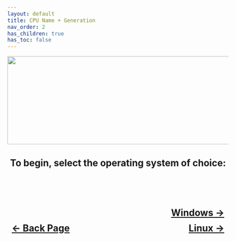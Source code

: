 ```yaml
---
layout: default
title: CPU Name + Generation
nav_order: 2
has_children: true
has_toc: false
---
```


<style>
  .navigation-container {
    display: flex;
    justify-content: space-between;
    align-items: center;
    width: 100%;
  }
  
  .nav-button {
    margin: 10px;
  }

  .windows-next-button-container {
    text-align: right;
  }

  .windows-next-button {
    margin: 10px;
    top: 0px;
    bottom: 0px;
    left: 0px;
    right: 0px;
  }
</style>

<p align="center">
  <img width="650" height="200" src="../../../assets/Header-CPUNameAndGeneration.png">
</p>

<h2 align="center">To begin, select the operating system of choice:</h2>
<br>

<h2 align="center">
  <br>
  <div class="windows-next-button-container">
  <a class="windows-next-button" href="../01-Windows/index/">Windows &rarr;</a>
  </div>
  <div class="navigation-container">
    <a class="nav-button" href="../../01-Introduction/index/">&larr; Back Page</a>
    <a class="nav-button" href="../02-Linux/index/">Linux &rarr;</a>
  </div>
  <br>
</h2>
